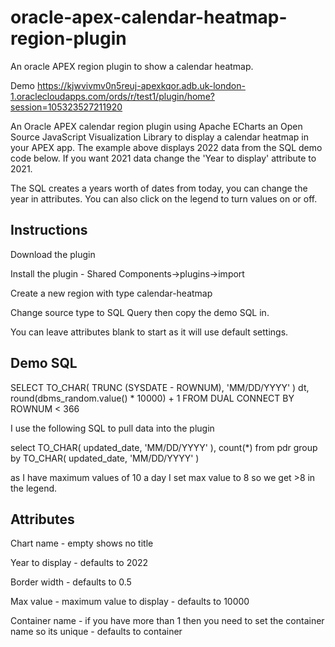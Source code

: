 # oracle-apex-calendar-heatmap-region-plugin
An oracle APEX region plugin to show a calendar heatmap.

Demo
https://kjwvivmv0n5reuj-apexkqor.adb.uk-london-1.oraclecloudapps.com/ords/r/test1/plugin/home?session=105323527211920

An Oracle APEX calendar region plugin using Apache ECharts an Open Source JavaScript Visualization Library to display a 
calendar heatmap in your APEX app. The example above displays 2022 data from the SQL demo code below. 
If you want 2021 data change the 'Year to display' attribute to 2021. 


The SQL creates a years worth of dates from today, you can change the year in attributes. You can also click on the legend to turn values on or off.

Instructions 
---------------------------------------------------
Download the plugin

Install the plugin - Shared Components->plugins->import

Create a new region with type calendar-heatmap

Change source type to SQL Query then copy the demo SQL in.


You can leave attributes blank to start as it will use default settings.

Demo SQL
---------------------------------------------------
SELECT TO_CHAR( TRUNC (SYSDATE - ROWNUM), 'MM/DD/YYYY' ) dt, round(dbms_random.value() * 10000) + 1 FROM DUAL CONNECT BY ROWNUM < 366

I use the following SQL to pull data into the plugin

select TO_CHAR( updated_date, 'MM/DD/YYYY' ), count(*) from pdr group by TO_CHAR( updated_date, 'MM/DD/YYYY' )

as I have maximum values of 10 a day I set max value to 8 so we get >8 in the legend.


Attributes
---------------------------------------------------
Chart name - empty shows no title

Year to display - defaults to 2022

Border width - defaults to 0.5

Max value - maximum value to display - defaults to 10000

Container name - if you have more than 1 then you need to set the container name so its unique - defaults to container


